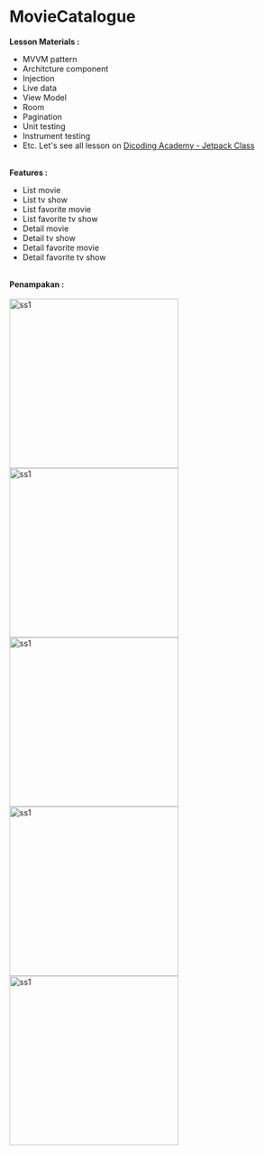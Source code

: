# MovieCatalogue

**Lesson Materials :**<br>
- MVVM pattern<br>
- Architcture component<br>
- Injection<br>
- Live data<br>
- View Model<br>
- Room<br>
- Pagination<br>
- Unit testing<br>
- Instrument testing<br>
- Etc. Let's see all lesson on [Dicoding Academy - Jetpack Class](https://www.dicoding.com/academies/129/tutorials)<br><br>

**Features :**<br>
- List movie <br>
- List tv show<br>
- List favorite movie<br>
- List favorite tv show<br>
- Detail movie<br>
- Detail tv show<br>
- Detail favorite movie<br>
- Detail favorite tv show<br><br>

**Penampakan :**<br><br>
<img width="300" alt="ss1" src="https://user-images.githubusercontent.com/32474003/62001658-52a29500-b11f-11e9-95a4-891127c3e882.png">
<img width="300" alt="ss1" src="https://user-images.githubusercontent.com/32474003/62001659-533b2b80-b11f-11e9-8e96-cb7a07f327e5.png">
<img width="300" alt="ss1" src="https://user-images.githubusercontent.com/32474003/62001660-533b2b80-b11f-11e9-80c2-5eb03053a0be.png">
<img width="300" alt="ss1" src="https://user-images.githubusercontent.com/32474003/62001661-53d3c200-b11f-11e9-9868-85b10bf15944.png">
<img width="300" alt="ss1" src="https://user-images.githubusercontent.com/32474003/62001662-5504ef00-b11f-11e9-8b90-6bfa2ced2131.png">



